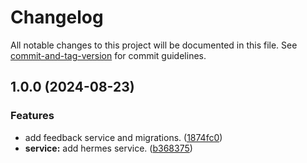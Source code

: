 # Changelog

All notable changes to this project will be documented in this file. See [commit-and-tag-version](https://github.com/absolute-version/commit-and-tag-version) for commit guidelines.

## 1.0.0 (2024-08-23)


### Features

* add feedback service and migrations. ([1874fc0](https://github.com/just-pthai-it/UTCTSS-microservices/commit/1874fc0bd183936462df8ad3448a526513ba46ab))
* **service:** add hermes service. ([b368375](https://github.com/just-pthai-it/UTCTSS-microservices/commit/b3683752302bc02e0791f5b3cf6cc7f1c19014f0))
